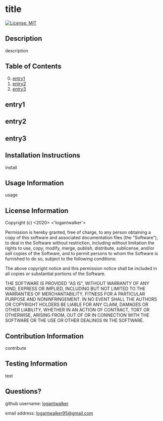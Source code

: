 # title 
[![License: MIT](https://img.shields.io/badge/License-MIT-yellow.svg)](https://opensource.org/licenses/MIT)

## Description

description

## Table of Contents

0. [entry1](#entry1)
1. [entry2](#entry2)
2. [entry3](#entry3)
## entry1

## entry2

## entry3


## Installation Instructions

install

## Usage Information

usage

## License Information

Copyright (c)  <2020> <'logantwalker'>

Permission is hereby granted, free of charge, to any person obtaining a copy of this software and associated documentation files (the "Software"), to deal in the Software without restriction, including without limitation the rights to use, copy, modify, merge, publish, distribute, sublicense, and/or sell copies of the Software, and to permit persons to whom the Software is furnished to do so, subject to the following conditions:

The above copyright notice and this permission notice shall be included in all copies or substantial portions of the Software.

THE SOFTWARE IS PROVIDED "AS IS", WITHOUT WARRANTY OF ANY KIND, EXPRESS OR IMPLIED, INCLUDING BUT NOT LIMITED TO THE WARRANTIES OF MERCHANTABILITY, FITNESS FOR A PARTICULAR PURPOSE AND NONINFRINGEMENT. IN NO EVENT SHALL THE AUTHORS OR COPYRIGHT HOLDERS BE LIABLE FOR ANY CLAIM, DAMAGES OR OTHER LIABILITY, WHETHER IN AN ACTION OF CONTRACT, TORT OR OTHERWISE, ARISING FROM, OUT OF OR IN CONNECTION WITH THE SOFTWARE OR THE USE OR OTHER DEALINGS IN THE SOFTWARE.

## Contribution Information

contribute

## Testing Information

test

## Questions?

github username: [logantwalker](https://www.github.com/logantwalker)

email address: logantwalker95@gmail.com
